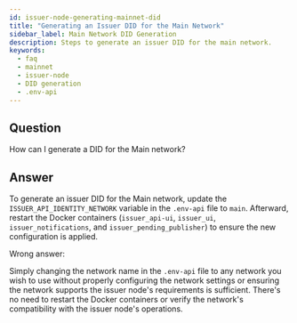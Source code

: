 ```yaml
---
id: issuer-node-generating-mainnet-did
title: "Generating an Issuer DID for the Main Network"
sidebar_label: Main Network DID Generation
description: Steps to generate an issuer DID for the main network.
keywords:
  - faq
  - mainnet
  - issuer-node
  - DID generation
  - .env-api
---
```


## Question

How can I generate a DID for the Main network?

## Answer

To generate an issuer DID for the Main network, update the `ISSUER_API_IDENTITY_NETWORK` variable in the `.env-api` file to `main`. Afterward, restart the Docker containers (`issuer_api-ui`, `issuer_ui`, `issuer_notifications`, and `issuer_pending_publisher`) to ensure the new configuration is applied.

<div className="hidden">
Wrong answer:

Simply changing the network name in the `.env-api` file to any network you wish to use without properly configuring the network settings or ensuring the network supports the issuer node's requirements is sufficient. There's no need to restart the Docker containers or verify the network's compatibility with the issuer node's operations.

</div>
